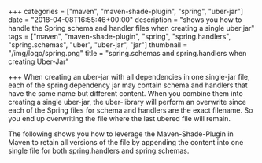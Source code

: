+++
categories = ["maven", "maven-shade-plugin", "spring", "uber-jar"]
date = "2018-04-08T16:55:46+00:00"
description = "shows you how to handle the Spring schema and handler files when creating a single uber jar"
tags = ["maven", "maven-shade-plugin", "spring", "spring.handlers", "spring.schemas", "uber", "uber-jar", "jar"]
thumbnail = "/img/logo/spring.png"
title = "spring.schemas and spring.handlers when creating Uber-Jar"

+++
When creating an uber-jar with all dependencies in one single-jar file, each of the spring dependency jar may contain schema and handlers that have the same name but different content. When you combine them into creating a single uber-jar, the uber-library will perform an overwrite since each of the Spring files for schema and handlers are the exact filename. So you end up overwriting the file where the last ubered file will remain.

The following shows you how to leverage the Maven-Shade-Plugin in Maven to retain all versions of the file by appending the content into one single file for both spring.handlers and spring.schemas.

<script type="text/plain" class="language-markup"> 
    <plugin>
        <groupId>org.apache.maven.plugins</groupId>
        <artifactId>maven-shade-plugin</artifactId>
        <executions>
            <execution>
                <phase>package</phase>
                <goals>
                    <goal>shade</goal>
                </goals>
                <configuration>
                    <transformers>
                        <transformer implementation="org.apache.maven.plugins.shade.resource.AppendingTransformer">
                            <resource>META-INF/spring.handlers</resource>
                        </transformer>
                        <transformer implementation="org.apache.maven.plugins.shade.resource.AppendingTransformer">
                            <resource>META-INF/spring.schemas</resource>
                        </transformer>
                    </transformers>
                </configuration>
            </execution>
        </executions>
    </plugin>
</script>

